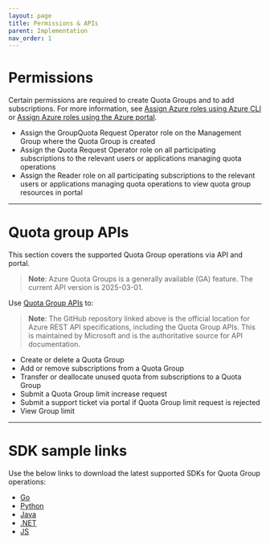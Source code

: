 ```yaml
---
layout: page
title: Permissions & APIs
parent: Implementation
nav_order: 1
---
```


# Permissions

Certain permissions are required to create Quota Groups and to add subscriptions. For more information, see [Assign Azure roles using Azure CLI](https://learn.microsoft.com/en-us/azure/role-based-access-control/role-assignments-cli) or [Assign Azure roles using the Azure portal](https://learn.microsoft.com/en-us/azure/role-based-access-control/role-assignments-portal).

- Assign the GroupQuota Request Operator role on the Management Group where the Quota Group is created
- Assign the Quota Request Operator role on all participating subscriptions to the relevant users or applications managing quota operations
- Assign the Reader role on all participating subscriptions to the relevant users or applications managing quota operations to view quota group resources in portal

---

# Quota group APIs

This section covers the supported Quota Group operations via API and portal.

> **Note**: Azure Quota Groups is a generally available (GA) feature. The current API version is 2025-03-01.

Use [Quota Group APIs](https://github.com/Azure/azure-rest-api-specs/blob/main/specification/quota/resource-manager/Microsoft.Quota/stable/2025-03-01/groupquota.json) to:

> **Note**: The GitHub repository linked above is the official location for Azure REST API specifications, including the Quota Group APIs. This is maintained by Microsoft and is the authoritative source for API documentation.

- Create or delete a Quota Group
- Add or remove subscriptions from a Quota Group
- Transfer or deallocate unused quota from subscriptions to a Quota Group
- Submit a Quota Group limit increase request
- Submit a support ticket via portal if Quota Group limit request is rejected
- View Group limit

---

# SDK sample links

Use the below links to download the latest supported SDKs for Quota Group operations:

- [Go](https://pkg.go.dev/github.com/Azure/azure-sdk-for-go/sdk/resourcemanager/quota/armquota@v1.1.0)
- [Python](https://pypi.org/project/azure-mgmt-quota/2.0.0/)
- [Java](https://central.sonatype.com/artifact/com.azure.resourcemanager/azure-resourcemanager-quota/1.1.0)
- [.NET](https://www.nuget.org/packages/Azure.ResourceManager.Quota/1.1.0#readme-body-tab)
- [JS](https://www.npmjs.com/package/@azure/arm-quota/v/1.1.0)
